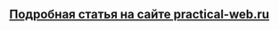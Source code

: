 ## [Подробная статья на сайте practical-web.ru](https://practical-web.ru/javascript/kak-sdelat-raznye-skloneniya-okonchaniy-slov-v-zavisimosti-ot-chisla-na-javascript) 
